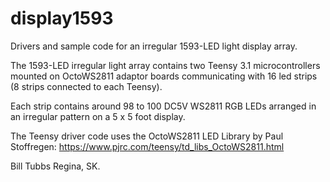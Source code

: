 # display1593
Drivers and sample code for an irregular 1593-LED light 
display array.

The 1593-LED irregular light array contains two Teensy 3.1
microcontrollers mounted on OctoWS2811 adaptor boards 
communicating with 16 led strips (8 strips connected to
each Teensy).

Each strip contains around 98 to 100 DC5V WS2811 RGB LEDs 
arranged in an irregular pattern on a 5 x 5 foot display.

The Teensy driver code uses the OctoWS2811 LED Library 
by Paul Stoffregen:
https://www.pjrc.com/teensy/td_libs_OctoWS2811.html

Bill Tubbs
Regina, SK.
